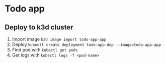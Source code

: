 # Todo app

## Deploy to k3d cluster

1. Import image `k3d image import todo-app-app`
2. Deploy `kubectl create deployment todo-app-dep --image=todo-app-app`
3. Find pod with `kubectl get pods`
4. Get logs with `kubectl logs -f <pod-name>`
